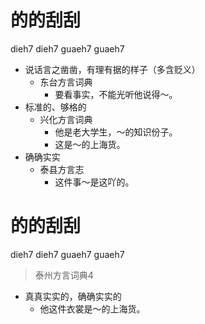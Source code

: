 # 的的刮刮
dieh7 dieh7 guaeh7 guaeh7
+ 说话言之凿凿，有理有据的样子（多含贬义）
  * 东台方言词典
    - 要看事实，不能光听他说得～。
+ 标准的、够格的
  * 兴化方言词典
    - 他是老大学生，～的知识份子。
    - 这是～的上海货。
+ 确确实实
  * 泰县方言志
    - 这件事～是这吖的。

# 的的刮刮
dieh7 dieh7 guaeh7 guaeh7
> 泰州方言词典4
- 真真实实的，确确实实的
  - 他这件衣裳是～的上海货。
